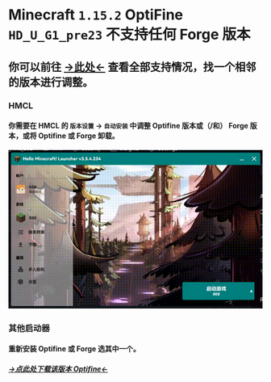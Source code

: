 # Minecraft `1.15.2` OptiFine `HD_U_G1_pre23` 不支持**任何** Forge 版本

## 你可以前往 [→此处←](./all.md) 查看全部支持情况，找一个相邻的版本进行调整。

### HMCL

#### 你需要在 HMCL 的 `版本设置` -> `自动安装` 中调整 Optifine 版本或（/和） Forge 版本，或将 Optifine 或 Forge 卸载。

![hmcl](hmcl.gif)

### 其他启动器

#### 重新安装 Optifine 或 Forge 选其中一个。

##### [→点此处下载该版本 Optifine←](https://optifine.cn/download/preview_OptiFine_1.15.2_HD_U_G1_pre23.jar)

